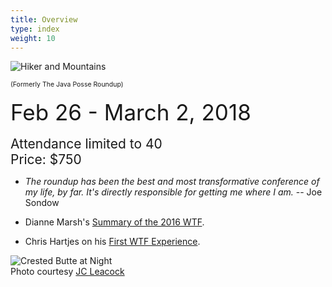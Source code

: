 ```yaml
---
title: Overview
type: index
weight: 10
---
```


![Hiker and Mountains](/images/wtf-web-nodate.jpg)

<span style="font-size:75%">(Formerly The Java Posse Roundup)</span><br/><br/>
<span style="font-size:250%">Feb 26 - March 2, 2018</span><br/><br/>
<span style="font-size:150%">Attendance limited to 40<br/>
Price: $750</span>

- *The roundup has been the best and most transformative conference of my life, by far. It's directly responsible for getting me where I am.* -- Joe Sondow

- Dianne Marsh's [Summary of the 2016 WTF](http://diannemarsh.com/conference-summary-winter-tech-forum-2016/).

- Chris Hartjes on his [First WTF Experience](https://www.littlehart.net/atthekeyboard/2017/03/12/fighting-fear-and-loathing-in-crested-butte/).


![Crested Butte at Night](/images/CrestedButte.jpg)\
Photo courtesy [JC Leacock](http://www.jcleacock.com/)
